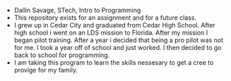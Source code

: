 * Dallin Savage, STech, Intro to Programming
* This repository exists for an assignment and for a future class.
* I grew up in Cedar City and graduated from Cedar High School. After high school i went on an LDS mission to Florida. After my mission I began pilot training. After a year i decided that being a pro pilot was not for me. I took a year off of school and just worked. I then decided to go back to school for programming.
* I am taking this program to learn the skills nessesary to get a cree to provige for my family.
